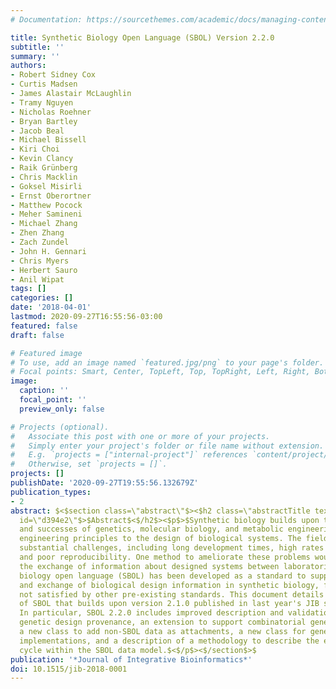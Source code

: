 ```yaml
---
# Documentation: https://sourcethemes.com/academic/docs/managing-content/

title: Synthetic Biology Open Language (SBOL) Version 2.2.0
subtitle: ''
summary: ''
authors:
- Robert Sidney Cox
- Curtis Madsen
- James Alastair McLaughlin
- Tramy Nguyen
- Nicholas Roehner
- Bryan Bartley
- Jacob Beal
- Michael Bissell
- Kiri Choi
- Kevin Clancy
- Raik Grünberg
- Chris Macklin
- Goksel Misirli
- Ernst Oberortner
- Matthew Pocock
- Meher Samineni
- Michael Zhang
- Zhen Zhang
- Zach Zundel
- John H. Gennari
- Chris Myers
- Herbert Sauro
- Anil Wipat
tags: []
categories: []
date: '2018-04-01'
lastmod: 2020-09-27T16:55:56-03:00
featured: false
draft: false

# Featured image
# To use, add an image named `featured.jpg/png` to your page's folder.
# Focal points: Smart, Center, TopLeft, Top, TopRight, Left, Right, BottomLeft, Bottom, BottomRight.
image:
  caption: ''
  focal_point: ''
  preview_only: false

# Projects (optional).
#   Associate this post with one or more of your projects.
#   Simply enter your project's folder or file name without extension.
#   E.g. `projects = ["internal-project"]` references `content/project/deep-learning/index.md`.
#   Otherwise, set `projects = []`.
projects: []
publishDate: '2020-09-27T19:55:56.132679Z'
publication_types:
- 2
abstract: $<$section class=\"abstract\"$><$h2 class=\"abstractTitle text-title my-1\"
  id=\"d394e2\"$>$Abstract$<$/h2$><$p$>$Synthetic biology builds upon the techniques
  and successes of genetics, molecular biology, and metabolic engineering by applying
  engineering principles to the design of biological systems. The field still faces
  substantial challenges, including long development times, high rates of failure,
  and poor reproducibility. One method to ameliorate these problems would be to improve
  the exchange of information about designed systems between laboratories. The synthetic
  biology open language (SBOL) has been developed as a standard to support the specification
  and exchange of biological design information in synthetic biology, filling a need
  not satisfied by other pre-existing standards. This document details version 2.2.0
  of SBOL that builds upon version 2.1.0 published in last year's JIB special issue.
  In particular, SBOL 2.2.0 includes improved description and validation rules for
  genetic design provenance, an extension to support combinatorial genetic designs,
  a new class to add non-SBOL data as attachments, a new class for genetic design
  implementations, and a description of a methodology to describe the entire design-build-test-learn
  cycle within the SBOL data model.$<$/p$><$/section$>$
publication: '*Journal of Integrative Bioinformatics*'
doi: 10.1515/jib-2018-0001
---
```

